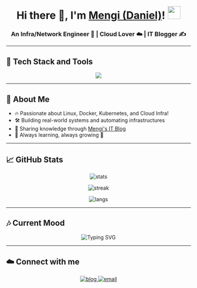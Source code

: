 <h1 align="center">
  Hi there 👋, I'm <a href="https://your-blog-link" target="_blank">Mengi (Daniel)</a>!
  <img src="https://media.giphy.com/media/hvRJCLFzcasrR4ia7z/giphy.gif" width="35px">
</h1>

<h3 align="center">An Infra/Network Engineer 🚀 | Cloud Lover ☁️ | IT Blogger ✍️</h3>

---

## 🧰 Tech Stack and Tools

<p align="center">
  <img src="https://skillicons.dev/icons?i=linux,docker,kubernetes,aws,azure,gcp,prometheus,grafana,terraform,git" />
</p>

---

## 🚀 About Me

- 🔥 Passionate about Linux, Docker, Kubernetes, and Cloud Infra!
- 🛠️ Building real-world systems and automating infrastructures
- 📖 Sharing knowledge through [Mengi's IT Blog](https://your-blog-link)
- 🎯 Always learning, always growing 🌱

---

## 📈 GitHub Stats

<p align="center">
  <img src="https://github-readme-stats.vercel.app/api?username=Leemingi6901&show_icons=true&theme=radical" alt="stats" />
</p>

<p align="center">
  <img src="https://github-readme-streak-stats.herokuapp.com/?user=Leemingi6901&theme=radical" alt="streak" />
</p>

<p align="center">
  <img src="https://github-readme-stats.vercel.app/api/top-langs/?username=Leemingi6901&layout=compact&theme=radical" alt="langs" />
</p>

---

## 🎶 Current Mood

<p align="center">
  <img src="https://readme-typing-svg.demolab.com?font=Fira+Code&weight=600&size=24&pause=1000&center=true&vCenter=true&width=435&lines=Welcome+to+Mengi's+IT+World!;Linux+is+Love+💻;Cloud+is+the+Future+☁️;Keep+Learning,+Keep+Building!+🚀" alt="Typing SVG" />
</p>

---

## ☁️ Connect with me

<p align="center">
  <a href="https://your-blog-link" target="_blank">
    <img src="https://img.shields.io/badge/Blog-Mengi's_IT_Blog-blue?style=for-the-badge&logo=github" alt="blog" />
  </a>
  <a href="mailto:your-email@example.com">
    <img src="https://img.shields.io/badge/Email-Daniel@example.com-red?style=for-the-badge&logo=gmail" alt="email" />
  </a>
</p>
